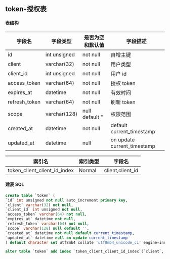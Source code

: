 ## token-授权表

#### 表结构

| 字段名        | 字段类型     | 是否为空和默认值 | 字段描述                    |
| ------------- | ------------ | ---------------- | --------------------------- |
| id            | int unsigned | not null         | 自增主键                    |
| client        | varchar(32)  | not null         | 用户类型                    |
| client_id     | int unsigned | not null         | 用户 id                     |
| access_token  | varchar(64)  | not null         | 授权 token                  |
| expires_at    | datetime     | not null         | 有效时间                    |
| refresh_token | varchar(64)  | not null         | 刷新 token                  |
| scope         | varchar(128) | null default ''  | 权限范围                    |
| created_at    | datetime     | not null         | default current_timestamp   |
| updated_at    | datetime     | null             | on update current_timestamp |

| 索引名                       | 索引类型 | 字段名           |
| ---------------------------- | -------- | ---------------- |
| token_client_client_id_index | Normal   | client,client_id |

#### 建表 SQL

```sql
create table `token` (
`id` int unsigned not null auto_increment primary key,
`client` varchar(32) not null,
`client_id` int unsigned not null,
`access_token` varchar(64) not null,
`expires_at` datetime not null,
`refresh_token` varchar(64) not null,
`scope` varchar(128) null default '',
`created_at` datetime not null default current_timestamp,
`updated_at` datetime null on update current_timestamp
) default character set utf8mb4 collate 'utf8mb4_unicode_ci' engine=innodb;

alter table `token` add index `token_client_client_id_index`(`client`, `client_id`);
```